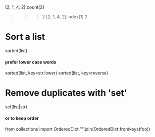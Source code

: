 [2, 1, 4, 2].count(2)
>>> 2
[2, 1, 4, 2].index(1)
>>> 2

# Sort a list
sorted(list)
#### prefer lower case words 
sorted(list, key=str.lower)
sorted(list, key=reverse)



# Remove duplicates with 'set'
set(list|str)
#### or to keep order
from collections import OrderedDict
"".join(OrderedDict.fromkeys(foo))
